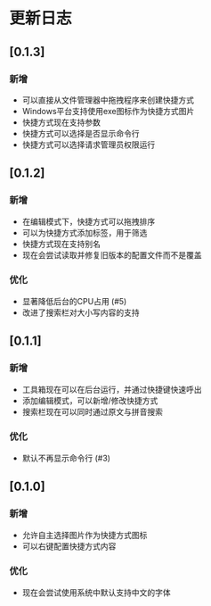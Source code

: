 # 更新日志

## [0.1.3]
### 新增
- 可以直接从文件管理器中拖拽程序来创建快捷方式
- Windows平台支持使用exe图标作为快捷方式图片
- 快捷方式现在支持参数
- 快捷方式可以选择是否显示命令行
- 快捷方式可以选择请求管理员权限运行

## [0.1.2]
### 新增
- 在编辑模式下，快捷方式可以拖拽排序
- 可以为快捷方式添加标签，用于筛选
- 快捷方式现在支持别名
- 现在会尝试读取并修复旧版本的配置文件而不是覆盖
### 优化
- 显著降低后台的CPU占用 (#5)
- 改进了搜索栏对大小写内容的支持

## [0.1.1]
### 新增
- 工具箱现在可以在后台运行，并通过快捷键快速呼出
- 添加编辑模式，可以新增/修改快捷方式
- 搜索栏现在可以同时通过原文与拼音搜索
### 优化
- 默认不再显示命令行 (#3)

## [0.1.0]
### 新增
- 允许自主选择图片作为快捷方式图标
- 可以右键配置快捷方式内容
### 优化
- 现在会尝试使用系统中默认支持中文的字体
